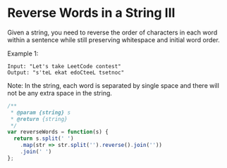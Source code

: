 # Reverse Words in a String III

Given a string, you need to reverse the order of characters in each word within a sentence while still preserving whitespace and initial word order.

Example 1:

    Input: "Let's take LeetCode contest"
    Output: "s'teL ekat edoCteeL tsetnoc"

Note: In the string, each word is separated by single space and there will not be any extra space in the string.


```JavaScript
/**
 * @param {string} s
 * @return {string}
 */
var reverseWords = function(s) {
  return s.split(' ')
    .map(str => str.split('').reverse().join(''))
    .join(' ')
};

```